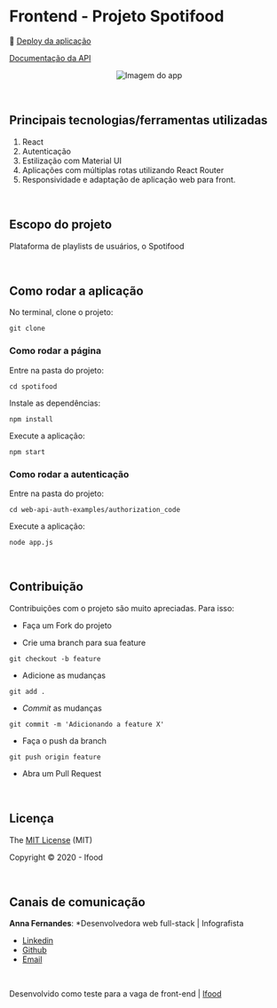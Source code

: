 # Frontend - Projeto Spotifood

:dash: [Deploy da aplicação](http://acretelli-labefood.surge.sh/)

[Documentação da API](https://developer.spotify.com/documentation/web-api/reference/browse/get-list-featured-playlists/)

<p align="center">
  <img height:400 src="" alt="Imagem do app" />
</p>

<br>

## Principais tecnologias/ferramentas utilizadas

1. React
2. Autenticação
3. Estilização com Material UI
4. Aplicações com múltiplas rotas utilizando React Router
5. Responsividade e adaptação de aplicação web para front.

<br>

## Escopo do projeto

Plataforma de playlists de usuários, o Spotifood

<br>

## Como rodar a aplicação

No terminal, clone o projeto:
```
git clone 
```

### Como rodar a página

Entre na pasta do projeto:
```
cd spotifood
```

Instale as dependências:
```
npm install
```

Execute a aplicação:
```
npm start
```

### Como rodar a autenticação

Entre na pasta do projeto:
```
cd web-api-auth-examples/authorization_code
```

Execute a aplicação:
```
node app.js
```

<br>

## Contribuição

Contribuições com o projeto são muito apreciadas. Para isso:

- Faça um Fork do projeto

- Crie uma branch para sua feature
```
git checkout -b feature
```

- Adicione as mudanças
```
git add . 
```

- _Commit_ as mudanças 
```
git commit -m 'Adicionando a feature X'
```

- Faça o push da branch 
```
git push origin feature
```

- Abra um Pull Request

<br>

## Licença

The [MIT License]() (MIT)

Copyright :copyright: 2020 - Ifood

<br>

## Canais de comunicação

**Anna Fernandes**: *Desenvolvedora web full-stack | Infografista
- [Linkedin](https://www.linkedin.com/in/annacbfernandes/)
- [Github](https://github.com/acretelli)
- [Email](anna.cbf@hotmail.com)

<br>

Desenvolvido como teste para a vaga de front-end | [Ifood](https://www.ifood.com.br/)
